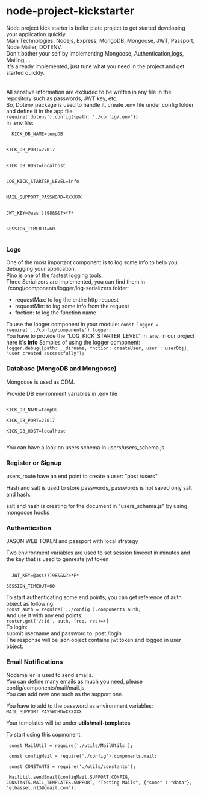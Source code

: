 # node-project-kickstarter
<span>
Node project kick starter is boiler plate project to get started developing your application quickly.<br/>
Main Technologies: Nodejs, Express, MongoDB, Mongoose, JWT, Passport, Node Mailer, DOTENV.<br/>
Don't bother your self by implementing Mongoose, Authentication,logs, Mailing,...<br/>
It's already implemented, just tune what you need in the project and get started quickly.<br/>
</span>
<br/><br/>
<span>
  All senstive information are excluded to be written in any file in the repository such as passwords, JWT key, etc.<br/>
  So, Dotenv package is used to handle it, create .env file under config folder and define it in the app file.
  <br/>
  <code>require('dotenv').config({path: './config/.env'})</code><br/>
  In .env file:<br/>
  <code>
  KICK_DB_NAME=tempDB
    </code>
    <br/>
<code>
KICK_DB_PORT=27017
  </code><br/>
<code>
KICK_DB_HOST=localhost
 </code><br/>
<code>
LOG_KICK_STARTER_LEVEL=info
  </code><br/>
<code>
MAIL_SUPPORT_PASSWORD=XXXXXX
 </code>
  <br/>
<code>
JWT_KEY=@ass!))98&&&?>*F*
  </code><br/>
<code>
SESSION_TIMEOUT=60<br/>
</code>
  </span>

<h3>Logs</h3>
<span>One of the most important component is to log some info to help you debugging your application.<br/>
  <a href="https://www.npmjs.com/package/pino">Pino</a> is one of the fastest logging tools.<br/>
  Three Serializers are implemented, you can find them in ./congi/components/logger/log-serializers folder:<br/>
  <ul>
  	<li>requestMax: to log the entire http request</li>
    <li>requestMin: to log some info from the request</li>
    <li>fnction: to log the function name</li>
  </ul>
  To use the looger component in your module:
  <code>const logger = require('../config/components').logger;</code><br/>
  You have to provide the "LOG_KICK_STARTER_LEVEL" in .env, in our project here it's <b>info</b>
  Samples of using the logger component:<br/>
  <code>logger.debug({path: __dirname, fnction: createUser, user : userObj}, "user created successfully");</code>
</span>

<br/>
<h3>Database (MongoDB and Mongoose)</h3>
<p>Mongoose is used as ODM.</p>
<p>Provide DB environment variables in .env file</p>
<code>
KICK_DB_NAME=tempDB<br/>
KICK_DB_PORT=27017<br/>
KICK_DB_HOST=localhost<br/>
</code>
<p>You can have a look on users schema in users/users_schema.js</p>

<H3>Register or Signup</h3>
<p>users_route have an end point to create a user: "post /users"</p>
<p>Hash and salt is used to store passwords, passwords is not saved only salt and hash.</p>
<p>salt and hash is creating for the document in "users_schema.js" by using mongoose hooks</p>

<h3>Authentication</h3>
<p>JASON WEB TOKEN and passport with local strategy</p>
<p>Two environment variables are used to set session timeout in minutes and the key that is used to genreate jwt token</p>
<code>
  JWT_KEY=@ass!))98&&&?>*F*<br/>
SESSION_TIMEOUT=60
</code>
<p>To start authenticating some end points, you can get reference of auth object as following:<br/>
  <code>const auth = require('../config').components.auth;</code>
  <br/>
  And use it with any end points:<br/>
  <code>router.get('/:id', auth, (req, res)=>{</code>
<br/>
  To login:<br>
  submit username and password to: post /login<br/>
  The response will be json object contains jwt token and logged in user object.

<h3>Email Notifications</h3>
<p>Nodemailer is used to send emails.<br/>
  You can define many emails as much you need, please config/components/mail/mail.js.<br /> You can add new one such as the support one.</p>
<p>You have to add to the password as environment variables:<br /> <code>MAIL_SUPPORT_PASSWORD=XXXXXX</code></p>
<p>Your templates will be under <strong>utils/mail-templates</strong></p>
<p>To start using this copmonent:<br /> <code>
 const MailUtil = require('./utils/MailUtils');<br />
 const configMail = require('./config').components.mail;<br />
 const CONSTANTS = require('./utils/constants');<br />
 MailUtil.sendEmail(configMail.SUPPORT.CONFIG, CONSTANTS.MAIL_TEMPLATES.SUPPORT, "Testing Mails", {"some" : "data"}, "elbassel.n13@gmail.com");<br />

  </code></p>
